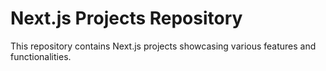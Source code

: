 # Next.js Projects Repository

This repository contains Next.js projects showcasing various features and functionalities.
